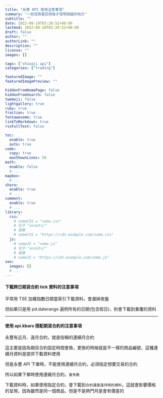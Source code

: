 ```yaml
---
title: "永豐 API 使用注意事項"
summary: "一些認真看回測後才發現搞錯的地方"
subtitle: ""
date: 2022-08-10T03:20:52+08:00
lastmod: 2022-08-10T03:20:52+08:00
draft: false
author: ""
authorLink: ""
description: ""
license: ""
images: []

tags: ["shioaji api"]
categories: ["trading"]

featuredImage: ""
featuredImagePreview: ""

hiddenFromHomePage: false
hiddenFromSearch: false
twemoji: false
lightgallery: true
ruby: true
fraction: true
fontawesome: true
linkToMarkdown: true
rssFullText: false

toc:
  enable: true
  auto: true
code:
  copy: true
  maxShownLines: 50
math:
  enable: false
  # ...
mapbox:
  # ...
share:
  enable: true
  # ...
comment:
  enable: true
  # ...
library:
  css:
    # someCSS = "some.css"
    # 位于 "assets/"
    # 或者
    # someCSS = "https://cdn.example.com/some.css"
  js:
    # someJS = "some.js"
    # 位于 "assets/"
    # 或者
    # someJS = "https://cdn.example.com/some.js"
seo:
  images: []
  # ...
---
```


#### 下載跨日期貨合約 tick 資料的注意事項
平常用 TSE 加權指數日期當索引下載資料，會漏掉夜盤

但如果只是用 pd.daterange 遍例所有的日期(包含假日)，則會下載到重覆的資料

---
#### 使用 api.kbars 搭配期貨合約的注意事項
永豐有近月、遠月合約，就是俗稱的連續月合約

這主要是因為期貨合約固定時間會換，更換的時候就是不一樣的商品編號，這種連續月資料是提供下載資料使用

但是永豐 API 下單時，不能使用連續月合約，必須指定想要交易的合約

所以如果下單時使用連續月合約，`會失敗`

下載資料時，如果使用指定合約，會下載到`合約還是遠月時的資料`，這就會影響價格的呈現，因為雖然是同一個商品，但是不是熱門月是會有價差的

